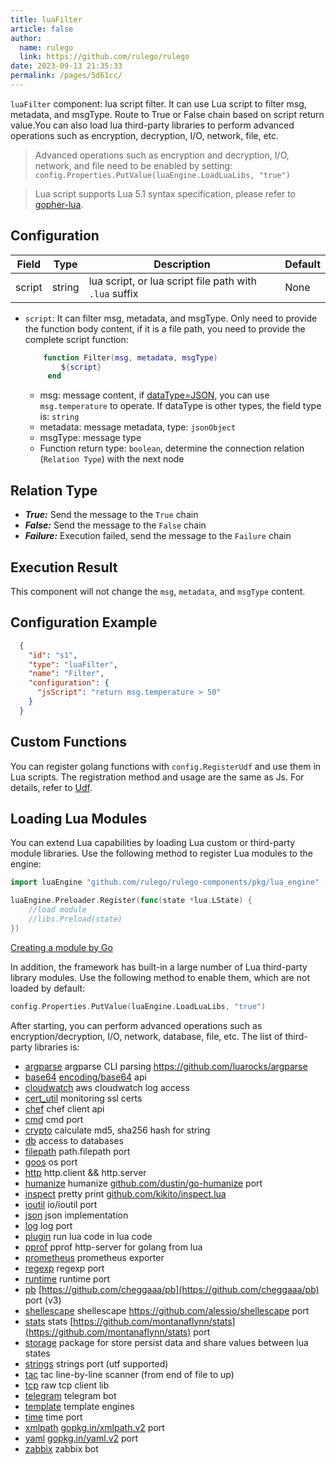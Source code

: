 ```yaml
---
title: luaFilter
article: false
author: 
  name: rulego
  link: https://github.com/rulego/rulego
date: 2023-09-13 21:35:33
permalink: /pages/5d61cc/
---
```


`luaFilter` component: lua script filter. It can use Lua script to filter msg, metadata, and msgType. Route to True or False chain based on script return value.You can also load lua third-party libraries to perform advanced operations such as encryption, decryption, I/O, network, file, etc.

> Advanced operations such as encryption and decryption, I/O, network, and file need to be enabled by setting: `config.Properties.PutValue(luaEngine.LoadLuaLibs, "true")`

> Lua script supports Lua 5.1 syntax specification, please refer to [gopher-lua](https://github.com/yuin/gopher-lua).

## Configuration

| Field  | Type   | Description                                            | Default |
|--------|--------|--------------------------------------------------------|---------|
| script | string | lua script, or lua script file path with `.lua` suffix | None    |

- `script`: It can filter msg, metadata, and msgType. Only need to provide the function body content, if it is a file path, you need to provide the complete script function:

  ```lua
      function Filter(msg, metadata, msgType) 
          ${script} 
       end
  ```
  - msg: message content, if [dataType=JSON](/pages/8ee82f/), you can use `msg.temperature` to operate. If dataType is other types, the field type is: `string`
  - metadata: message metadata, type: `jsonObject`
  - msgType: message type
  - Function return type: `boolean`, determine the connection relation (`Relation Type`) with the next node

## Relation Type

- ***True:*** Send the message to the `True` chain
- ***False:*** Send the message to the `False` chain
- ***Failure:*** Execution failed, send the message to the `Failure` chain

## Execution Result

This component will not change the `msg`, `metadata`, and `msgType` content.

## Configuration Example

```json
  {
    "id": "s1",
    "type": "luaFilter",
    "name": "Filter",
    "configuration": {
      "jsScript": "return msg.temperature > 50"
    }
  }
```

## Custom Functions

You can register golang functions with `config.RegisterUdf` and use them in Lua scripts. The registration method and usage are the same as Js. For details, refer to [Udf](/en/pages/d59341/#udf).

## Loading Lua Modules

You can extend Lua capabilities by loading Lua custom or third-party module libraries. Use the following method to register Lua modules to the engine:
```go
import luaEngine "github.com/rulego/rulego-components/pkg/lua_engine"

luaEngine.Preloader.Register(func(state *lua.LState) {
	//load module
	//libs.Preload(state)
})
```
[Creating a module by Go](https://github.com/yuin/gopher-lua#Usage)

In addition, the framework has built-in a large number of Lua third-party library modules. Use the following method to enable them, which are not loaded by default:
```go
config.Properties.PutValue(luaEngine.LoadLuaLibs, "true")
```
After starting, you can perform advanced operations such as encryption/decryption, I/O, network, database, file, etc. The list of third-party libraries is:

* [argparse](https://github.com/vadv/gopher-lua-libs/tree/master/argparse) argparse CLI parsing <https://github.com/luarocks/argparse>
* [base64](https://github.com/vadv/gopher-lua-libs/tree/master/base64) [encoding/base64](https://pkg.go.dev/encoding/base64) api
* [cloudwatch](https://github.com/vadv/gopher-lua-libs/tree/master/aws/cloudwatch) aws cloudwatch log access
* [cert_util](https://github.com/vadv/gopher-lua-libs/tree/master/cert_util) monitoring ssl certs
* [chef](https://github.com/vadv/gopher-lua-libs/tree/master/chef) chef client api
* [cmd](https://github.com/vadv/gopher-lua-libs/tree/master/cmd) cmd port
* [crypto](https://github.com/vadv/gopher-lua-libs/tree/master/crypto) calculate md5, sha256 hash for string
* [db](https://github.com/vadv/gopher-lua-libs/tree/master/db) access to databases
* [filepath](https://github.com/vadv/gopher-lua-libs/tree/master/filepath) path.filepath port
* [goos](https://github.com/vadv/gopher-lua-libs/tree/master/goos) os port
* [http](https://github.com/vadv/gopher-lua-libs/tree/master/http) http.client && http.server
* [humanize](https://github.com/vadv/gopher-lua-libs/tree/master/humanize) humanize [github.com/dustin/go-humanize](https://github.com/dustin/go-humanize) port
* [inspect](https://github.com/vadv/gopher-lua-libs/tree/master/inspect) pretty print [github.com/kikito/inspect.lua](https://github.com/kikito/inspect.lua)
* [ioutil](https://github.com/vadv/gopher-lua-libs/tree/master/ioutil) io/ioutil port
* [json](https://github.com/vadv/gopher-lua-libs/tree/master/json) json implementation
* [log](https://github.com/vadv/gopher-lua-libs/tree/master/log) log port
* [plugin](https://github.com/vadv/gopher-lua-libs/tree/master/plugin) run lua code in lua code
* [pprof](https://github.com/vadv/gopher-lua-libs/tree/master/pprof) pprof http-server for golang from lua
* [prometheus](https://github.com/vadv/gopher-lua-libs/tree/master/prometheus/client) prometheus exporter
* [regexp](https://github.com/vadv/gopher-lua-libs/tree/master/regexp) regexp port
* [runtime](/runtime) runtime port
* [pb](https://github.com/vadv/gopher-lua-libs/tree/master/pb) [https://github.com/cheggaaa/pb](https://github.com/cheggaaa/pb) port (v3)
* [shellescape](https://github.com/vadv/gopher-lua-libs/tree/master/shellescape) shellescape <https://github.com/alessio/shellescape> port
* [stats](https://github.com/vadv/gopher-lua-libs/tree/master/stats) stats [https://github.com/montanaflynn/stats](https://github.com/montanaflynn/stats) port
* [storage](https://github.com/vadv/gopher-lua-libs/tree/master/storage) package for store persist data and share values between lua states
* [strings](https://github.com/vadv/gopher-lua-libs/tree/master/strings) strings port (utf supported)
* [tac](https://github.com/vadv/gopher-lua-libs/tree/master/tac) tac line-by-line scanner (from end of file to up)
* [tcp](https://github.com/vadv/gopher-lua-libs/tree/master/tcp) raw tcp client lib
* [telegram](https://github.com/vadv/gopher-lua-libs/tree/master/telegram) telegram bot
* [template](https://github.com/vadv/gopher-lua-libs/tree/master/template) template engines
* [time](https://github.com/vadv/gopher-lua-libs/tree/master/time) time port
* [xmlpath](https://github.com/vadv/gopher-lua-libs/tree/master/xmlpath) [gopkg.in/xmlpath.v2](https://gopkg.in/xmlpath.v2) port
* [yaml](https://github.com/vadv/gopher-lua-libs/tree/master/yaml) [gopkg.in/yaml.v2](https://gopkg.in/yaml.v2) port
* [zabbix](https://github.com/vadv/gopher-lua-libs/tree/master/zabbix) zabbix bot